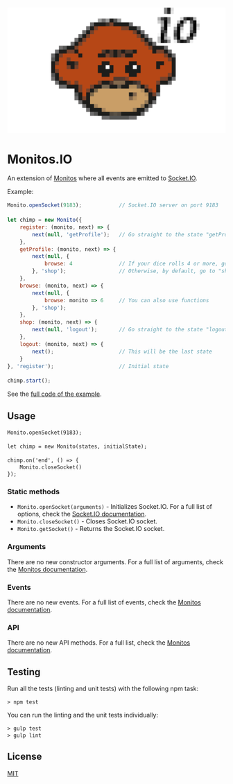 ![Monitos](assets/monitos.io.png?raw=true "Monitos.IO")

# Monitos.IO

An extension of [Monitos](https://github.com/dunkelheit/monitos) where all events are emitted to [Socket.IO](http://socket.io).

Example:

```javascript
Monito.openSocket(9183);            // Socket.IO server on port 9183

let chimp = new Monito({
    register: (monito, next) => {
        next(null, 'getProfile');   // Go straight to the state "getProfile"
    },
    getProfile: (monito, next) => {
        next(null, {
            browse: 4               // If your dice rolls 4 or more, go to "browse"
        }, 'shop');                 // Otherwise, by default, go to "shop"
    },
    browse: (monito, next) => {
        next(null, {
            browse: monito => 6     // You can also use functions
        }, 'shop');                 
    },
    shop: (monito, next) => {
        next(null, 'logout');       // Go straight to the state "logout"
    },
    logout: (monito, next) => {
        next();                     // This will be the last state
    }
}, 'register');                     // Initial state

chimp.start();
```

See the [full code of the example](example).

## Usage

```
Monito.openSocket(9183);

let chimp = new Monito(states, initialState);

chimp.on('end', () => {
    Monito.closeSocket()
});
```

### Static methods

* `Monito.openSocket(arguments)` - Initializes Socket.IO. For a full list of options, check the [Socket.IO documentation](http://socket.io/docs/server-api/#server).
* `Monito.closeSocket()` - Closes Socket.IO socket.
* `Monito.getSocket()` - Returns the Socket.IO socket.

### Arguments

There are no new constructor arguments. For a full list of arguments, check the [Monitos documentation](https://github.com/dunkelheit/monitos#arguments).
 
### Events

There are no new events. For a full list of events, check the [Monitos documentation](https://github.com/dunkelheit/monitos#events).

### API

There are no new API methods.  For a full list, check the [Monitos documentation](https://github.com/dunkelheit/monitos#API).

## Testing

Run all the tests (linting and unit tests) with the following npm task:

```
> npm test
```

You can run the linting and the unit tests individually:

```
> gulp test
> gulp lint
```

## License

[MIT](LICENSE)